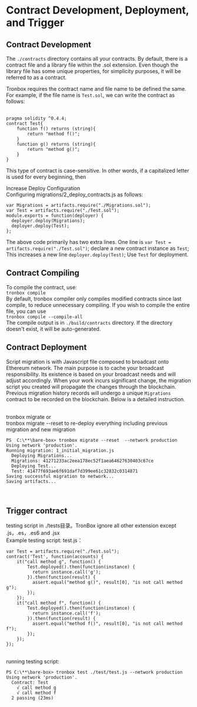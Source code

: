 # Contract Development, Deployment, and Trigger
## Contract Development 

The `./contracts` directory contains all your contracts. By default, there is a contract file and a library file within the .sol extension. Even though the library file has some unique properties, for simplicity purposes, it will be referred to as a contract.<br>

Tronbox requires the contract name and file name to be defined the same. For example, if the file name is `Test.sol`, we can write the contract as follows:<br>
<br>

```
pragma solidity ^0.4.4;
contract Test{
    function f() returns (string){
        return "method f()";
    }
    function g() returns (string){
        return "method g()";
    }
}
```
This type of contract is case-sensitive. In other words, if a capitalized letter is used for every beginning, then  

Increase Deploy Configuration
<br>
Configuring migrations/2_deploy_contracts.js as follows:
<br>

```
var Migrations = artifacts.require("./Migrations.sol");
var Test = artifacts.require("./Test.sol");
module.exports = function(deployer) {
  deployer.deploy(Migrations);
  deployer.deploy(Test);
};
```
The above code primarily has two extra lines. One line is `var Test = artifacts.require("./Test.sol")`; declare a new contract instance as `Test`; This increases a new line `deployer.deploy(Test)`; Use `Test` for deployment.      

## Contract Compiling

To compile the contract, use:
<br>
`tronbox compile`<br>
By default, tronbox compiler only compiles modified contracts since last compile, to reduce unnecessary compiling. If you wish to compile the entire file, you can use <br>
`tronbox compile --compile-all`<br>
The compile output is in `./build/contracts` directory. If the directory doesn't exist, it will be auto-generated. 
<br>

## Contract Deployment

Script migration is with Javascript file composed to broadcast onto Ethereum network. The main purpose is to cache your broadcast responsibility. Its existence is based on your broadcast needs and will adjust accordingly. When your work incurs significant change, the migration script you created will propagate the changes through the blockchain. Previous migration history records will undergo a unique `Migrations` contract to be recorded on the blockchain. Below is a detailed instruction.   

<br>
tronbox migrate or<br>
tronbox migrate --reset to re-deploy everything including previous migration and new migration<br>

```
PS  C:\**\bare-box> tronbox migrate --reset  --network production
Using network 'production'.
Running migration: 1_initial_migration.js
  Deploying Migrations...
  Migrations: 41271233ac2eea178ec52f1aea64627630403c67ce
  Deploying Test...
  Test: 41477f693ae6f691daf7d399ee61c32832c0314871
Saving successful migration to network...
Saving artifacts...
```

<br>

## Trigger contract
testing script in ./tests目录。TronBox ignore all other extension except .js，.es，.es6 and .jsx<br>
Example testing script: test.js：<br>
```
var Test = artifacts.require("./Test.sol");
contract('Test', function(accounts) {
	it("call method g", function() {
	    Test.deployed().then(function(instance) {
		  return instance.call('g');
		}).then(function(result) {
		  assert.equal("method g()", result[0], "is not call method g");
	    });
	});
	it("call method f", function() {
	    Test.deployed().then(function(instance) {
		  return instance.call('f');
		}).then(function(result) {
		  assert.equal("method f()", result[0], "is not call method f");
		});
	});
});
```
<br>
running testing script:<br>

```
PS C:\**\bare-box> tronbox test ./test/test.js --network production
Using network 'production'.
  Contract: Test
    √ call method g
    √ call method f
  2 passing (23ms)
```
